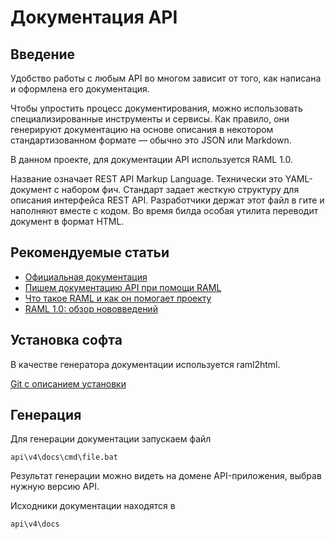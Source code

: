 Документация API
===

Введение
--------

Удобство работы с любым API во многом зависит от того, как написана 
и оформлена его документация.

Чтобы упростить процесс документирования, можно использовать специализированные 
инструменты и сервисы. Как правило, они генерируют документацию на основе описания 
в некотором стандартизованном формате — обычно это JSON или Markdown.

В данном проекте, для документации API используется RAML 1.0.

Название означает REST API Markup Language. 
Технически это YAML-документ с набором фич. 
Стандарт задает жесткую структуру для описания интерфейса REST API. 
Разработчики держат этот файл в гите и наполняют вместе с кодом. 
Во время билда особая утилита переводит документ в формат HTML.

Рекомендуемые статьи
--------------------

* [Официальная документация](https://github.com/raml-org/raml-spec/blob/master/versions/raml-10/raml-10.md)
* [Пишем документацию API при помощи RAML](https://habrahabr.ru/company/selectel/blog/265337/)
* [Что такое RAML и как он помогает проекту](http://grishaev.me/raml)
* [RAML 1.0: обзор нововведений](https://habrahabr.ru/company/selectel/blog/281178/)

Установка софта
---------------

В качестве генератора документации используется raml2html.

[Git с описанием установки](https://github.com/raml2html/raml2html)

Генерация
---------

Для генерации документации запускаем файл

```
api\v4\docs\cmd\file.bat
```

Результат генерации можно видеть на домене API-приложения, выбрав нужную версию API.

Исходники документации находятся в

```
api\v4\docs
```
